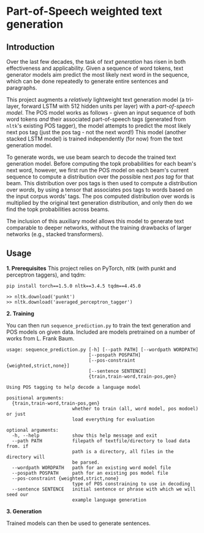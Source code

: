 # Part-of-Speech weighted text generation

## Introduction

Over the last few decades, the task of _text generation_ has risen in both effectiveness and applicability. Given a sequence of word tokens, text generator models aim predict the most likely next word in the sequence, which can be done repeatedly to generate entire sentences and paragraphs. 

This project augments a _relatively_ lightweight text generation model (a tri-layer, forward LSTM with 512 hidden units per layer) with a _part-of-speech model_. The POS model works as follows - given an input sequence of both word tokens _and_ their associated part-of-speech tags (generated from `nltk`'s existing POS tagger), the model attempts to predict the most likely next pos tag (just the pos tag - not the next word!) This model (another stacked LSTM model) is trained independently (for now) from the text generation model.

To generate words, we use beam search to decode the trained text generation model. Before computing the topk probabilities for each beam's next word, however, we first run the POS model on each beam's current sequence to compute a distribution over the possible next _pos tag_ for that beam. This distribution over pos tags is then used to compute a distribution over _words_, by using a tensor that associates pos tags to words based on the input corpus words' tags. The pos computed distribution over words is multiplied by the original text generation distribution, and only then do we find the topk probabilities across beams. 

The inclusion of this auxiliary model allows this model to generate text comparable to deeper networks, without the training drawbacks of larger networks (e.g., stacked transformers).

## Usage

**1. Prerequisites**
This project relies on PyTorch, nltk (with punkt and perceptron taggers), and tqdm:

```
pip install torch==1.5.0 nltk==3.4.5 tqdm==4.45.0

>> nltk.download('punkt')
>> nltk.download('averaged_perceptron_tagger')
```

**2. Training**

You can then run `sequence_prediction.py` to train the text generation and POS models on given data. Included are models pretrained on a number of works from L. Frank Baum.

```
usage: sequence_prediction.py [-h] [--path PATH] [--wordpath WORDPATH]
                              [--pospath POSPATH]
                              [--pos-constraint {weighted,strict,none}]
                              [--sentence SENTENCE]
                              {train,train-word,train-pos,gen}

Using POS tagging to help decode a language model

positional arguments:
  {train,train-word,train-pos,gen}
                        whether to train (all, word model, pos modoel) or just
                        load everything for evaluation

optional arguments:
  -h, --help            show this help message and exit
  --path PATH           filepath of textfile/directory to load data from. if
                        path is a directory, all files in the directory will
                        be parsed.
  --wordpath WORDPATH   path for an existing word model file
  --pospath POSPATH     path for an existing pos model file
  --pos-constraint {weighted,strict,none}
                        type of POS constraining to use in decoding
  --sentence SENTENCE   initial sentence or phrase with which we will seed our
                        example language generation
```

**3. Generation**

Trained models can then be used to generate sentences.



